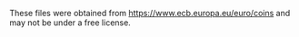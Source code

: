 These files were obtained from https://www.ecb.europa.eu/euro/coins and may not be under a free license.